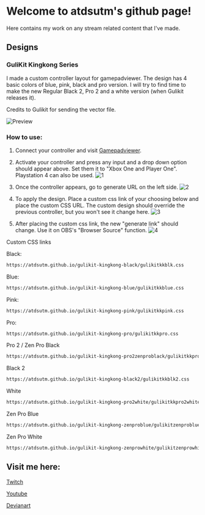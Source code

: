 # Welcome to atdsutm's github page!

Here contains my work on any stream related content that I've made.

## Designs

### GuliKit Kingkong Series

I made a custom controller layout for gamepadviewer. 
The design has 4 basic colors of blue, pink, black and pro version. I will try to find time to make the new Regular Black 2, Pro 2 and a white version (when Gulikit releases it).

Credits to Gulikit for sending the vector file.


![Preview](https://atdsutm.github.io/Controller%20Preview.gif)


### How to use:
1. Connect your controller and visit [Gamepadviewer](https://gamepadviewer.com/#).
2. Activate your controller and press any input and a drop down option should appear above. Set them it to "Xbox One and Player One". Playstation 4 can also be used.
![1](https://user-images.githubusercontent.com/102196195/170847066-2c7e35df-1c2c-45ee-85a4-dc4c5dc388cb.png)

3. Once the controller appears, go to generate URL on the left side. 
![2](https://user-images.githubusercontent.com/102196195/170847184-b453eb8b-e514-434d-a4aa-e7cd977f39e2.png)

4. To apply the design. Place a custom css link of your choosing below and place the custom CSS URL. The custom design should override the previous controller, but you won't see it change here.
![3](https://user-images.githubusercontent.com/102196195/170847190-1e6a7f89-0243-4a24-b318-b71277e03130.png)

5. After placing the custom css link, the new "generate link" should change. Use it on OBS's "Browser Source" function.
![4](https://user-images.githubusercontent.com/102196195/172052066-d05a5fe4-2146-4065-b8f3-e38d19ec87ae.png)

Custom CSS links

Black:
```markdown
https://atdsutm.github.io/gulikit-kingkong-black/gulikitkkblk.css
```
Blue:
```markdown
https://atdsutm.github.io/gulikit-kingkong-blue/gulikitkkblue.css
```
Pink:
```markdown
https://atdsutm.github.io/gulikit-kingkong-pink/gulikitkkpink.css
```
Pro:
```markdown
https://atdsutm.github.io/gulikit-kingkong-pro/gulikitkkpro.css
```
Pro 2 / Zen Pro Black
```markdown
https://atdsutm.github.io/gulikit-kingkong-pro2zenproblack/gulikitkkpro2.css
```
Black 2
```markdown
https://atdsutm.github.io/gulikit-kingkong-black2/gulikitkkblk2.css
```
White
```markdown
https://atdsutm.github.io/gulikit-kingkong-pro2white/gulikitkkpro2white.css
```
Zen Pro Blue
```markdown
https://atdsutm.github.io/gulikit-kingkong-zenproblue/gulikitzenproblue.css
```
Zen Pro White
```markdown
https://atdsutm.github.io/gulikit-kingkong-zenprowhite/gulikitzenprowhite.css
```

## Visit me here:

[Twitch](https://www.twitch.tv/atdsutm)

[Youtube](https://www.youtube.com/user/atdsutm)

[Devianart](https://www.deviantart.com/atdsutm/about)


<!-- 
```markdown
Syntax highlighted code block

# Header 1
## Header 2
### Header 3

- Bulleted
- List

1. Numbered
2. List

**Bold** and _Italic_ and `Code` text

[Link](url) and ![Image](src)
```

For more details see [Basic writing and formatting syntax](https://docs.github.com/en/github/writing-on-github/getting-started-with-writing-and-formatting-on-github/basic-writing-and-formatting-syntax).

### Jekyll Themes

Your Pages site will use the layout and styles from the Jekyll theme you have selected in your [repository settings](https://github.com/atdsutm/atdsutm.github.io/settings/pages). The name of this theme is saved in the Jekyll `_config.yml` configuration file.

### Support or Contact

Having trouble with Pages? Check out our [documentation](https://docs.github.com/categories/github-pages-basics/) or [contact support](https://support.github.com/contact) and we’ll help you sort it out.
 -->
